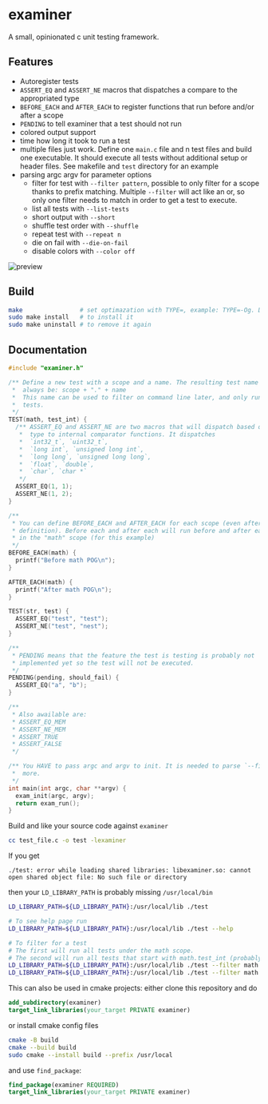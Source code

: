 # examiner

A small, opinionated c unit testing framework.

## Features

- Autoregister tests
- `ASSERT_EQ` and `ASSERT_NE` macros that dispatches a compare to the
appropriated type
- `BEFORE_EACH` and `AFTER_EACH` to register functions that run before and/or
after a scope
- `PENDING` to tell examiner that a test should not run
- colored output support
- time how long it took to run a test
- multiple files just work. Define one `main.c` file and n test files and build
one executable. It should execute all tests without additional setup or header
files. See makefile and `test` directory for an example
- parsing argc argv for parameter options
  - filter for test with `--filter pattern`, possible to only filter for a scope
  thanks to prefix matching. Multiple `--filter` will act like an or, so only
  one filter needs to match in order to get a test to execute.
  - list all tests with `--list-tests`
  - short output with `--short`
  - shuffle test order with `--shuffle`
  - repeat test with `--repeat n`
  - die on fail with `--die-on-fail`
  - disable colors with `--color off`

![preview](https://i.imgur.com/9vcLkOp.png)

## Build

```bash
make                # set optimazation with TYPE=, example: TYPE=-Og. Default is: `-O2`
sudo make install   # to install it
sudo make uninstall # to remove it again
```

## Documentation

```c
#include "examiner.h"

/** Define a new test with a scope and a name. The resulting test name will then
 *  always be: scope + "." + name
 *  This name can be used to filter on command line later, and only run specific
 *  tests.
 */
TEST(math, test_int) {
  /** ASSERT_EQ and ASSERT_NE are two macros that will dispatch based on the
   *  type to internal comparator functions. It dispatches
   *  `int32_t`, `uint32_t`,
   *  `long int`, `unsigned long int`,
   *  `long long`, `unsigned long long`,
   *  `float`, `double`,
   *  `char`, `char *`
   */
  ASSERT_EQ(1, 1);
  ASSERT_NE(1, 2);
}

/**
 * You can define BEFORE_EACH and AFTER_EACH for each scope (even after a test
 * definition). Before each and after each will run before and after each test
 * in the "math" scope (for this example)
 */
BEFORE_EACH(math) {
  printf("Before math POG\n");
}

AFTER_EACH(math) {
  printf("After math POG\n");
}

TEST(str, test) {
  ASSERT_EQ("test", "test");
  ASSERT_NE("test", "nest");
}

/**
 * PENDING means that the feature the test is testing is probably not
 * implemented yet so the test will not be executed.
 */
PENDING(pending, should_fail) {
  ASSERT_EQ("a", "b");
}

/**
 * Also awailable are:
 * ASSERT_EQ_MEM
 * ASSERT_NE_MEM
 * ASSERT_TRUE
 * ASSERT_FALSE
 */

/** You HAVE to pass argc and argv to init. It is needed to parse `--filter` and
 *  more.
 */
int main(int argc, char **argv) {
  exam_init(argc, argv);
  return exam_run();
}
```

Build and like your source code against `examiner`

```bash
cc test_file.c -o test -lexaminer
```

If you get
```
./test: error while loading shared libraries: libexaminer.so: cannot open shared object file: No such file or directory
```
then your `LD_LIBRARY_PATH` is probably missing `/usr/local/bin`
```bash
LD_LIBRARY_PATH=${LD_LIBRARY_PATH}:/usr/local/lib ./test

# To see help page run
LD_LIBRARY_PATH=${LD_LIBRARY_PATH}:/usr/local/lib ./test --help

# To filter for a test
# The first will run all tests under the math scope.
# The second will run all tests that start with math.test_int (probably just one)
LD_LIBRARY_PATH=${LD_LIBRARY_PATH}:/usr/local/lib ./test --filter math
LD_LIBRARY_PATH=${LD_LIBRARY_PATH}:/usr/local/lib ./test --filter math.test_int
```

This can also be used in cmake projects: either clone this repository and do

```cmake
add_subdirectory(examiner)
target_link_libraries(your_target PRIVATE examiner)
```

or install cmake config files

```bash
cmake -B build
cmake --build build
sudo cmake --install build --prefix /usr/local
```

and use `find_package`:

```cmake
find_package(examiner REQUIRED)
target_link_libraries(your_target PRIVATE examiner)
```
